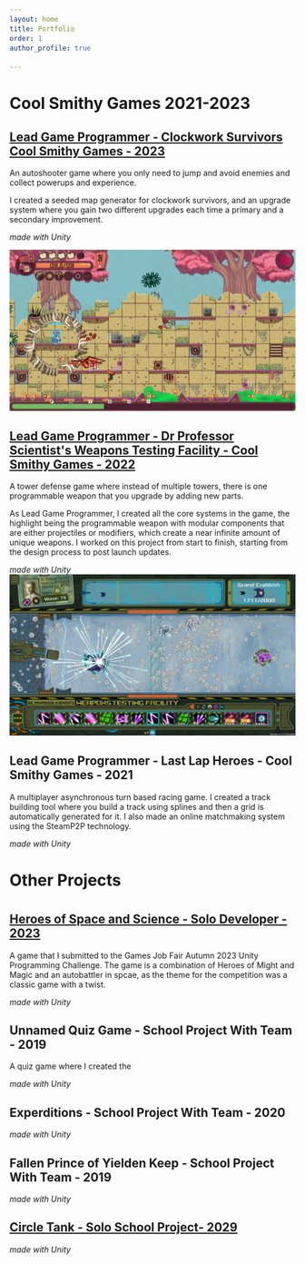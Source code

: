 ```yaml
---
layout: home
title: Portfolio
order: 1
author_profile: true

---
```

<h1> Cool Smithy Games 2021-2023</h1>


<h2 id="clockwork-survivors"> <a href="https://store.steampowered.com/app/2062390/Clockwork_Survivors">Lead Game Programmer - Clockwork Survivors 
Cool Smithy Games - 2023</a>

</h2>
An autoshooter game where you only need to jump and avoid enemies and collect powerups and experience.

I created a seeded map generator for clockwork survivors, and an upgrade system where you gain two different upgrades each time a primary and a secondary improvement.

*made with Unity*

<img title="Screenshot" alt="Alt text" src="/assets/images/ClockworkScreenshot.jpg">

<h2 id="dps"> <a href="https://store.steampowered.com/app/1894320/Dr_Professor_Scientists_Weapons_Testing_Facility/">Lead Game Programmer - Dr Professor Scientist's Weapons Testing Facility -
Cool Smithy Games - 2022</a></h2>

A tower defense game where instead of multiple towers, there is one programmable weapon that you upgrade by adding new parts. 

As Lead Game Programmer, I created all the core systems in the game, the highlight being the programmable weapon with modular components that are either projectiles or modifiers, which create a near infinite amount of unique weapons. I worked on this project from start to finish, starting from the design process to post launch updates. 

*made with Unity*
<img title="Screenshot" alt="Alt text" src="/assets/images/DPSScreenshot.jpg">

<h2 id="llh"> Lead Game Programmer - Last Lap Heroes -
Cool Smithy Games - 2021</h2>

A multiplayer asynchronous turn based racing game. I created a track building tool where you build a track using splines and then a grid is automatically generated for it. 
I also made an online matchmaking system using the SteamP2P technology.

*made with Unity*

<h1> Other Projects <h1>
<h2 id="hoss"> <a href="https://paoran.itch.io/homminspace"> Heroes of Space and Science - Solo Developer - 2023
</a></h2>

A game that I submitted to the Games Job Fair Autumn 2023 Unity Programming Challenge. The game is a combination of Heroes of Might and Magic and an autobattler in spcae, as the theme for the competition was a classic game with a twist.

*made with Unity*

<h2 id="quiz"> Unnamed Quiz Game - School Project With Team - 2019
</h2>
A quiz game where I created the 

*made with Unity*
<h2 id="quiz"> 
Experditions - School Project With Team - 2020
</h2>

*made with Unity*
<h2 id="quiz"> Fallen Prince of Yielden Keep - School Project With Team - 2019
</h2>

*made with Unity*
<h2 id="quiz"> <a href="https://paoran.itch.io/circle-tank-rise-of-the-squares">Circle Tank - Solo School Project- 2029
</a></h2>

*made with Unity*